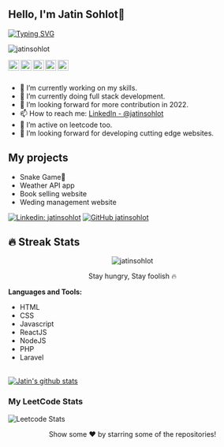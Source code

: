## Hello, I'm Jatin Sohlot👋

[![Typing SVG](https://readme-typing-svg.herokuapp.com?size=25&color=1A9AF7&lines=I'm+Full+Stack+Web+Developer;and+Competitive+Coder)](https://git.io/typing-svg)

<p align="left"> <img src="https://komarev.com/ghpvc/?username=jatinsohlot&label=Views&color=blue&style=plastic" alt="jatinsohlot"/> </p>

<a href="https://www.linkedin.com/in/jatin-sohlot">
  <img align="left" alt="Jatin's Linkdein" width="22px" src="https://cdn.jsdelivr.net/npm/simple-icons@v3/icons/linkedin.svg" />
</a>
<a href="https://github.com/codedfilepile">
  <img align="left" alt="Jatin's Github" width="22px" src="https://cdn.jsdelivr.net/npm/simple-icons@v3/icons/github.svg" />
</a>
<a href="https://t.me/jatinsohlot">
  <img align="left" alt="Jatin's Telegram" width="22px" src="https://cdn.jsdelivr.net/npm/simple-icons@v3/icons/telegram.svg" />
</a>
<a href="https://www.instagram.com/_chaudhary.jatin/">
  <img align="left" alt="Jatin's Instagram" width="22px" src="https://cdn.jsdelivr.net/npm/simple-icons@v3/icons/instagram.svg" />
</a>
<a href="https://www.facebook.com/profile.php?viewas=100000686899395&id=100017073694135">
  <img align="left" alt="Jatin's Facebook" width="22px" src="https://cdn.jsdelivr.net/npm/simple-icons@v3/icons/facebook.svg" />
</a>

<br/>
<br/> 


- 🔭 I’m currently working on my skills.
- 🌱 I’m currently doing full stack development.
- 🤔 I’m looking forward for more contribution in 2022.
- 📫 How to reach me: [LinkedIn - @jatinsohlot](https://www.linkedin.com/in/jatin-sohlot)
- 🌱 I’m active on leetcode too.
- 🤔 I’m looking forward for developing cutting edge websites.

## My projects
- Snake Game🐍
- Weather API app
- Book selling website
- Weding management website

[![Linkedin: jatinsohlot](https://img.shields.io/badge/-jatinsohlot-blue?style=flat-square&logo=Linkedin&logoColor=white&link=https://www.linkedin.com/in/jatinsohlot/)](https://www.linkedin.com/in/jatinsohlot/)
[![GitHub jatinsohlot](https://img.shields.io/github/followers/jatinsohlot?label=follow&style=social)](https://github.com/jatinsohlot)

## 🔥 Streak Stats

<p align="center">
	<img align="center" src="https://github-readme-streak-stats.herokuapp.com?user=jatinsohlot&theme=tokyonight_duo&hide_border=true" alt="jatinsohlot" />
  <p align="center"> Stay hungry, Stay foolish 🔥 </p>
</p>


**Languages and Tools:**  
- HTML
- CSS
- Javascript
- ReactJS
- NodeJS
- PHP
- Laravel

<br/>
<a href="https://github.com/codedfilepile">
 <img align="center" src="https://github-readme-stats.vercel.app/api?username=codedfilepile&show_icons=true&theme=light&line_height=27" alt="Jatin's github stats"/>
</a>

### My LeetCode Stats
![Leetcode Stats](https://leetcode.card.workers.dev/?username=jatinsohlot)

<div align="center">
Show some ❤️ by starring some of the repositories!
</div>
